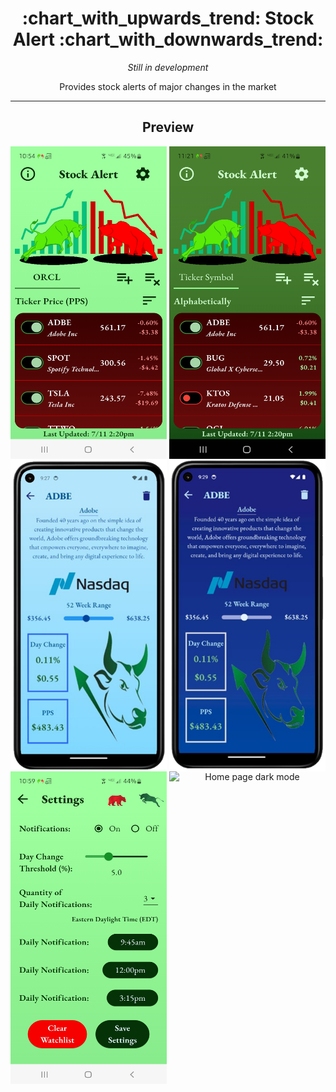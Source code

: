 <h1 align="center" style="font-weight: bold">:chart_with_upwards_trend: Stock Alert :chart_with_downwards_trend:</h1>

<div align='center'>

<i>Still in development</i>

Provides stock alerts of major changes in the market<br>

</div>

<hr>

<h2 align='center'>Preview</h2>

<div align='center'>

<img src="/project_screenshots/home_light_mode.jpg" alt="Home page light mode" width="250" height="500" align="left">
<img src="/project_screenshots/home_dark_mode.jpg" alt="Home page dark mode" width="250" height="500" align="right">

<br>

<img src="/project_screenshots/ticker_light.png" alt="Home page light mode" width="250" height="500" align="left">
<img src="/project_screenshots/ticker_dark.png" alt="Home page dark mode" width="250" height="500" align="right">

<br>

<img src="/project_screenshots/settings_light_mode.jpg" alt="Home page light mode" width="250" height="500" align="left">
<img src="/project_screenshots/settings_dark_mode.jpg" alt="Home page dark mode" width="250" height="500" align="right">

</div>